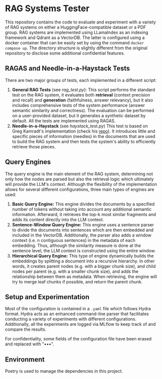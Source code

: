 # **RAG Systems Tester**

This repository contains the code to evaluate and experiment with a variety of RAG systems on either a HuggingFace-compatible dataset or a PDF group. RAG systems are implemented using LLamaIndex as an indexing framework and Qdrant as a VectorDB. The latter is configured using a docker container that can be easily set by using the command `docker compose up`. The directory structure is slightly different from the original repository to disclose some additional confidential features.

## RAGAS and Needle-in-a-Haystack Tests

There are two major groups of tests, each implemented in a different script:

1. **General RAG Tests** (see *rag_test.py*): This script performs the standard test on the RAG system, it evaluates both **retrieval** (context precision and recall) and **generation** (faithfulness, answer relevancy), but it also includes comprehensive tests of the system performance (answer semantic similarity and correctness). The evaluation can be performed on a user-provided dataset, but it generates a synthetic dataset by default. All the tests are implemented using RAGAS.
2. **Needle-in-a-Haystack** (see *haystack_test.py*) This test is based on Greg Kamradt's implementation (check his [repo](https://github.com/gkamradt/LLMTest_NeedleInAHaystack)). It introduces little and specific pieces of information (needles) in the documents that are used to build the RAG system and then tests the system's ability to efficiently retrieve those pieces.

## Query Engines

The query engine is the main element of the RAG system, determining not only how the nodes are parsed but also the retrieval logic which ultimately will provide the LLM's context. Although the flexibility of the implementation allows for several different configurations, three main types of engines are used:

1. **Basic Query Engine:** This engine divides the documents by a specified number of tokens without taking into account any additional semantic information. Afterward, it retrieves the top-k most similar fragments and adds its content directly into the LLM context.
2. **Sentence-Window Query Engine:** This engine uses a sentence parser to divide the documents into sentences which are then embedded and included in the VectorDB. Additionally, the parser also adds a window context (i.e. n contiguous sentences) in the metadata of each embedding. Thus, although the similarity measure is done at the sentence level, the LLM context is constructed using the entire window.
3. **Hierarchical Query Engine:** This type of engine dynamically builds the embeddings by splitting a document into a recursive hierarchy. In other words, it creates parent nodes (e.g. with a bigger chunk size), and child nodes per parent (e.g. with a smaller chunk size), and adds the relationship between them as metadata. When retrieving, the engine will try to merge leaf chunks if possible, and return the parent chunk.

## Setup and Experimentation

Most of the configuration is contained in a `.yaml` file which follows Hydra format. Hydra acts as an enhanced command-line parser that facilitates conducting a variety of experiments with different configurations. Additionally, all the experiments are logged via MLflow to keep track of and compare the results.

For confidentiality, some fields of the configuration file have been erased and replaced with "•••".

## Environment

Poetry is used to manage the dependencies in this project.